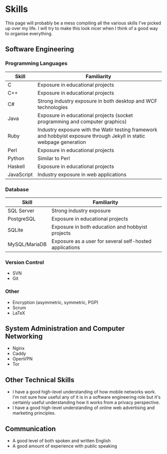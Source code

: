 # Skills

This page will probably be a mess compiling all the various skills I've picked up over my life. I will try to make this look nicer when I think of a good way to organise everything.

## Software Engineering

### Programming Languages

| Skill | Familiarity |
| -- | -- |
| C | Exposure in educational projects |
| C++ | Exposure in educational projects |
| C# | Strong industry exposure in both desktop and WCF technologies |
| Java | Exposure in educational projects (socket programming and computer graphics) |
| Ruby | Industry exposure with the Watir testing framework and hobbyist exposure through Jekyll in static webpage generation |
| Perl | Exposure in educational projects |
| Python | Similar to Perl |
| Haskell | Exposure in educational projects |
| JavaScript | Industry exposure in web applications |

### Database
| Skill | Familiarity |
| -- | -- |
| SQL Server | Strong industry exposure |
| PostgreSQL | Exposure in educational projects |
| SQLite | Exposure in both education and hobbyist projects |
| MySQL/MariaDB | Exposure as a user for several self-hosted applications |

### Version Control
* SVN
* Git

### Other
* Encryption (asymmetric, symmetric, PGP)
* Scrum
* LaTeX

## System Administration and Computer Networking
* Nginx
* Caddy
* OpenVPN
* Tor

## Other Technical Skills
* I have a good high-level understanding of how mobile networks work. I'm not sure how useful any of it is in a software engineering role but it's certainly useful understanding how it works from a privacy perspective.
* I have a good high-level understanding of online web advertising and marketing principles.

## Communication
* A good level of both spoken and written English
* A good amount of experience with public speaking
